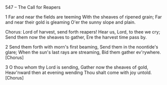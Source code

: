 547 – The Call for Reapers


1
Far and near the fields are teeming
With the sheaves of ripened grain;
Far and near their gold is gleaming
O'er the sunny slope and plain.

Chorus:
Lord of harvest, send forth reapers!
Hear us, Lord, to thee we cry;
Send them now the sheaves to gather,
Ere the harvest time pass by.

2
Send them forth with morn's first beaming,
Send them in the noontide's glare;
When the sun's last rays are streaming,
Bid them gather ev'rywhere.  [Chorus]

3
O thou whom thy Lord is sending,
Gather now the sheaves of gold,
Heav'nward then at evening wending
Thou shalt come with joy untold.  [Chorus]
